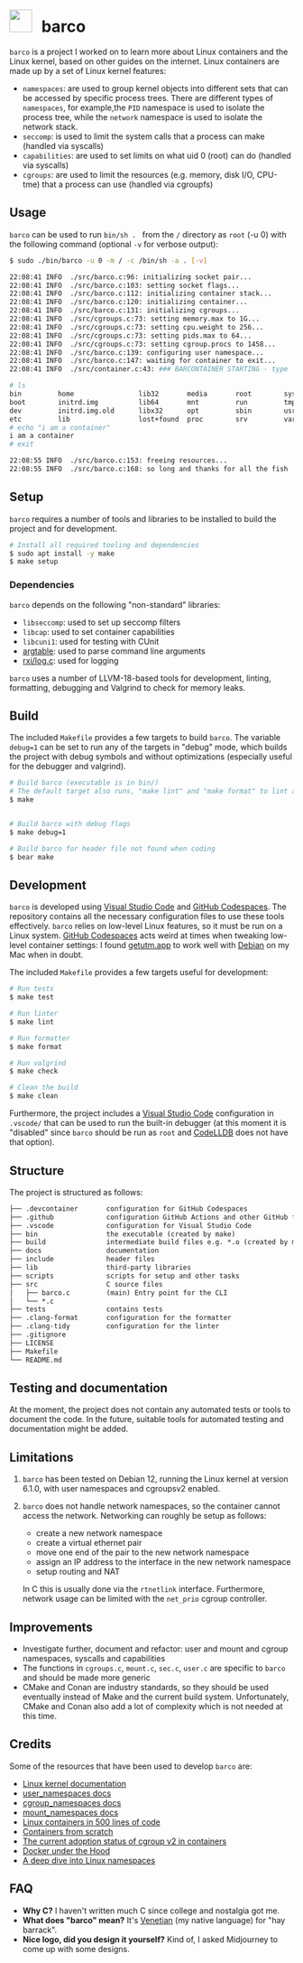 # <img src="https://github.com/lucavallin/barco/blob/main/docs/barco.png" style="width:40px;padding-right:10px;margin-bottom:-8px;"> barco

`barco` is a project I worked on to learn more about Linux containers and the Linux kernel, based on other guides on the internet.
Linux containers are made up by a set of Linux kernel features:

- `namespaces`: are used to group kernel objects into different sets that can be accessed by specific process trees. There are different types of `namespaces`, for example,the `PID` namespace is used to isolate the process tree, while the `network` namespace is used to isolate the network stack.
- `seccomp`: is used to limit the system calls that a process can make (handled via syscalls)
- `capabilities`: are used to set limits on what uid 0 (root) can do (handled via syscalls)
- `cgroups`: are used to limit the resources (e.g. memory, disk I/O, CPU-tme) that a process can use (handled via cgroupfs)

## Usage

`barco` can be used to run `bin/sh . ` from the `/` directory as `root` (-u 0) with the following command (optional `-v` for verbose output):

```bash
$ sudo ./bin/barco -u 0 -m / -c /bin/sh -a . [-v]

22:08:41 INFO  ./src/barco.c:96: initializing socket pair...
22:08:41 INFO  ./src/barco.c:103: setting socket flags...
22:08:41 INFO  ./src/barco.c:112: initializing container stack...
22:08:41 INFO  ./src/barco.c:120: initializing container...
22:08:41 INFO  ./src/barco.c:131: initializing cgroups...
22:08:41 INFO  ./src/cgroups.c:73: setting memory.max to 1G...
22:08:41 INFO  ./src/cgroups.c:73: setting cpu.weight to 256...
22:08:41 INFO  ./src/cgroups.c:73: setting pids.max to 64...
22:08:41 INFO  ./src/cgroups.c:73: setting cgroup.procs to 1458...
22:08:41 INFO  ./src/barco.c:139: configuring user namespace...
22:08:41 INFO  ./src/barco.c:147: waiting for container to exit...
22:08:41 INFO  ./src/container.c:43: ### BARCONTAINER STARTING - type 'exit' to quit ###

# ls
bin         home                lib32       media       root        sys         vmlinuz
boot        initrd.img          lib64       mnt         run         tmp         vmlinuz.old
dev         initrd.img.old      libx32      opt         sbin        usr
etc         lib                 lost+found  proc        srv         var
# echo "i am a container"
i am a container
# exit

22:08:55 INFO  ./src/barco.c:153: freeing resources...
22:08:55 INFO  ./src/barco.c:168: so long and thanks for all the fish
```

## Setup

`barco` requires a number of tools and libraries to be installed to build the project and for development.

```bash
# Install all required tooling and dependencies
$ sudo apt install -y make
$ make setup
```

### Dependencies

`barco` depends on the following "non-standard" libraries:

- `libseccomp`: used to set up seccomp filters
- `libcap`: used to set container capabilities
- `libcuni1`: used for testing with CUnit
- [argtable](http://argtable.org/): used to parse command line arguments
- [rxi/log.c](https://github.com/rxi/log.c): used for logging

`barco` uses a number of LLVM-18-based tools for development, linting, formatting, debugging and Valgrind to check for memory leaks.

## Build

The included `Makefile` provides a few targets to build `barco`.
The variable `debug=1` can be set to run any of the targets in "debug" mode, which builds the project with debug symbols and without optimizations (especially useful for the debugger and valgrind).

```bash
# Build barco (executable is in bin/)
# The default target also runs, "make lint" and "make format" to lint and format the code
$ make


# Build barco with debug flags
$ make debug=1

# Build barco for header file not found when coding
$ bear make
```

## Development
`barco` is developed using [Visual Studio Code](https://code.visualstudio.com/) and [GitHub Codespaces](https://github.com/codespaces). The repository contains all the necessary configuration files to use these tools effectively.
`barco` relies on low-level Linux features, so it must be run on a Linux system. [GitHub Codespaces](https://github.com/codespaces) acts weird at times when tweaking low-level container settings: I found [getutm.app](https://getutm.app) to work well with [Debian](http://debian.org) on my Mac when in doubt.

The included `Makefile` provides a few targets useful for development:

```bash
# Run tests
$ make test

# Run linter
$ make lint

# Run formatter
$ make format

# Run valgrind
$ make check

# Clean the build
$ make clean
```

Furthermore, the project includes a [Visual Studio Code](https://code.visualstudio.com/) configuration in `.vscode/` that can be used to run the built-in debugger (at this moment it is "disabled" since `barco` should be run as `root` and [CodeLLDB](https://github.com/vadimcn/codelldb) does not have that option).

## Structure

The project is structured as follows:

```txt
├── .devcontainer       configuration for GitHub Codespaces
├── .github             configuration GitHub Actions and other GitHub features
├── .vscode             configuration for Visual Studio Code
├── bin                 the executable (created by make)
├── build               intermediate build files e.g. *.o (created by make)
├── docs                documentation
├── include             header files
├── lib                 third-party libraries
├── scripts             scripts for setup and other tasks
├── src                 C source files
│   ├── barco.c         (main) Entry point for the CLI
│   └── *.c
├── tests               contains tests
├── .clang-format       configuration for the formatter
├── .clang-tidy         configuration for the linter
├── .gitignore
├── LICENSE
├── Makefile
└── README.md
```

## Testing and documentation

At the moment, the project does not contain any automated tests or tools to document the code.
In the future, suitable tools for automated testing and documentation might be added.

## Limitations

1. `barco` has been tested on Debian 12, running the Linux kernel at version 6.1.0, with user namespaces and cgroupsv2 enabled.

2. `barco` does not handle network namespaces, so the container cannot access the network. Networking can roughly be setup as follows:

   - create a new network namespace
   - create a virtual ethernet pair
   - move one end of the pair to the new network namespace
   - assign an IP address to the interface in the new network namespace
   - setup routing and NAT

    In C this is usually done via the `rtnetlink` interface. Furthermore, network usage can be limited with the `net_prio` cgroup controller.

## Improvements

- Investigate further, document and refactor: user and mount and cgroup namespaces, syscalls and capabilities
- The functions in `cgroups.c`, `mount.c`, `sec.c`, `user.c` are specific to `barco` and should be made more generic
- CMake and Conan are industry standards, so they should be used eventually instead of Make and the current build system. Unfortunately, CMake and Conan also add a lot of complexity which is not needed at this time.

## Credits

Some of the resources that have been used to develop `barco` are:

- [Linux kernel documentation](https://www.kernel.org/doc/html/latest/index.html)
- [user_namespaces docs](https://man7.org/linux/man-pages/man7/user_namespaces.7.html)
- [cgroup_namespaces docs](https://man7.org/linux/man-pages/man7/cgroup_namespaces.7.html)
- [mount_namespaces docs](https://man7.org/linux/man-pages/man7/mount_namespaces.7.html)
- [Linux containers in 500 lines of code](https://blog.lizzie.io/linux-containers-in-500-loc.html#fn.6)
- [Containers from scratch](https://medium.com/inside-sumup/containers-from-scratch-part-1-b719effd1e0a)
- [The current adoption status of cgroup v2 in containers](https://medium.com/nttlabs/cgroup-v2-596d035be4d7)
- [Docker under the Hood](https://medium.com/devops-dudes/docker-under-the-hood-0-naming-components-and-runtime-9a89cfbbe783)
- [A deep dive into Linux namespaces](https://ifeanyi.co/posts/linux-namespaces-part-1/)

## FAQ

- **Why C?** I haven't written much C since college and nostalgia got me.
- **What does "barco" mean?** It's [Venetian](https://vec.wikipedia.org/wiki/Barco) (my native language) for "hay barrack".
- **Nice logo, did you design it yourself?** Kind of, I asked Midjourney to come up with some designs.
